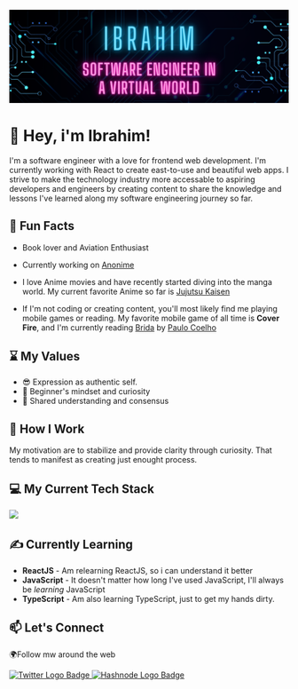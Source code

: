 <!--

      ::::::::::: :::::::::  :::::::::      :::     :::    ::: :::::::::::   :::   :::          :::::::::      :::     :::::::::::   :::   :::   :::::::::::
         :+:     :+:    :+: :+:    :+:   :+: :+:   :+:    :+:     :+:      :+:+: :+:+:         :+:    :+:   :+: :+:       :+:      :+:+: :+:+:      :+:
        +:+     +:+    +:+ +:+    +:+  +:+   +:+  +:+    +:+     +:+     +:+ +:+:+ +:+        +:+    +:+  +:+   +:+      +:+     +:+ +:+:+ +:+     +:+
       +#+     +#++:++#+  +#++:++#:  +#++:++#++: +#++:++#++     +#+     +#+  +:+  +#+        +#++:++#:  +#++:++#++:     +#+     +#+  +:+  +#+     +#+
      +#+     +#+    +#+ +#+    +#+ +#+     +#+ +#+    +#+     +#+     +#+       +#+        +#+    +#+ +#+     +#+     +#+     +#+       +#+     +#+
     #+#     #+#    #+# #+#    #+# #+#     #+# #+#    #+#     #+#     #+#       #+#        #+#    #+# #+#     #+#     #+#     #+#       #+#     #+#
########### #########  ###    ### ###     ### ###    ### ########### ###       ###        ###    ### ###     ### ########### ###       ### ###########

-->

![Profile Banner](assets/banner.png)

# 👋 Hey, i'm Ibrahim!

I'm a software engineer with a love for frontend web development. I'm currently working with React to create east-to-use and beautiful web apps. I strive to make the technology industry more accessable to aspiring developers and engineers by creating content to share the knowledge and lessons I've learned along my software engineering journey so far.

## 📖 Fun Facts

- Book lover and Aviation Enthusiast

- Currently working on [Anonime](https://github.com/ibrahimraimi/anonime)

- I love Anime movies and have recently started diving into the manga world. My current favorite Anime so far is [Jujutsu Kaisen](https://www.imdb.com/title/tt12343534/)

- If I'm not coding or creating content, you'll most likely find me playing mobile games or reading. My favorite mobile game of all time is **Cover Fire**, and I'm currently reading [Brida](https://www.goodreads.com/book/show/2817201-brida) by [Paulo Coelho](https://paulocoelho.com)

## ⌛ My Values

- 😎 Expression as authentic self.
- 📙 Beginner's mindset and curiosity
- 🔗 Shared understanding and consensus

## 💼 How I Work

My motivation are to stabilize and provide clarity through curiosity. That tends to manifest as creating just enought process.

## 💻 My Current Tech Stack

<img src="https://skillicons.dev/icons?i=html,css,js,ts,tailwind,react,nextjs,firebase">
<!-- 
## 📈 GitHub Stats
<br>
<p align="center">
  <img width="48%" src="https://github-readme-stats.vercel.app/api?username=ibrahimraimi&show_icons=true&theme=radical" />
  <img width="48%" src="https://github-readme-streak-stats.herokuapp.com/?user=ibrahimraimi&theme=radical" />
</p> -->

## ✍️ Currently Learning

- **ReactJS** - Am relearning ReactJS, so i can understand it better
- **JavaScript** - It doesn't matter how long I've used JavaScript, I'll always be _learning_ JavaScript
- **TypeScript** - Am also learning TypeScript, just to get my hands dirty.

## 📫 Let's Connect


🌍Follow mw around the web

<a href="http://twitter.com/ibrahimraimi_">
  <img
      src="https://img.shields.io/twitter/follow/ibrahimraimi_?label=Twitter&logo=twitter&style=for-the-badge&color=blue"
      alt="Twitter Logo Badge" />
</a>
<a href="https://hashnode.com/@ibrahimraimi">
  <img
      src="https://img.shields.io/badge/Hashnode-2962FF?style=for-the-badge&logo=hashnode&logoColor=white"
      alt="Hashnode Logo Badge"/>
</a>
